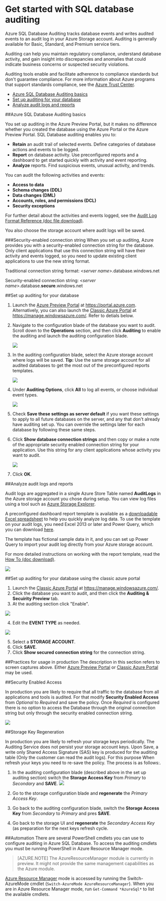 <properties 
	pageTitle="Get started with SQL database auditing | Azure" 
	description="Get started with SQL database auditing" 
	services="sql-database" 
	documentationCenter="" 
	authors="jeffgoll" 
	manager="jeffreyg" 
	editor=""/>

<tags 
	ms.service="sql-database" 
	ms.workload="data-management" 
	ms.tgt_pltfrm="na" 
	ms.devlang="na" 
	ms.topic="article" 
	ms.date="02/23/2015" 
	ms.author="jeffreyg"/>
 
# Get started with SQL database auditing 
<p> Azure SQL Database Auditing tracks database events and writes audited events to an audit log in your Azure Storage account. Auditing is generally available for Basic, Standard, and Premium service tiers.

Auditing can help you maintain regulatory compliance, understand  database activity, and gain insight into discrepancies and anomalies that could indicate business concerns or suspected security violations. 

Auditing tools enable and facilitate adherence to compliance standards but don't guarantee compliance. For more information about Azure programs that support standards compliance, see the <a href="http://azure.microsoft.com/support/trust-center/compliance/" target="_blank">Azure Trust Center</a>.

+ [Azure SQL Database Auditing basics] 
+ [Set up auditing for your database]
+ [Analyze audit logs and reports]

##<a id="subheading-1"></a>Azure SQL Database Auditing basics

You set up auditing in the Azure Preview Portal, but it makes no difference whether you created the database using the Azure Portal or the Azure Preview Portal. SQL Database auditing enables you to:

- **Retain** an audit trail of selected events. Define categories of database actions and events to be logged.
- **Report** on database activity. Use preconfigured reports and a dashboard to get started quickly with activity and event reporting.
- **Analyze** reports. Find suspicious events, unusual activity, and trends.

You can audit the following activities and events:

- **Access to data**
- **Schema changes (DDL)**
- **Data changes (DML)**
- **Accounts, roles, and permissions (DCL)**
- **Security exceptions**

For further detail about the activities and events logged, see the <a href="http://go.microsoft.com/fwlink/?LinkId=506733" target="_blank">Audit Log Format Reference (doc file download)</a>. 

You also choose the storage account where audit logs will be saved.

###Security-enabled connection string
When you set up auditing, Azure provides you with a security-enabled connection string for the database. Only client applications that use this connection string will have their activity and events logged, so you need to update existing client applications to use the new string format.

Traditional connection string format: <*server name*>.database.windows.net

Security-enabled connection string: <*server name*>.database.**secure**.windows.net


##<a id="subheading-2"></a>Set up auditing for your database

1. Launch the <a href="https://portal.azure.com" target="_blank">Azure Preview Portal</a> at https://portal.azure.com. Alternatively, you can also launch the <a href= "https://manage.windowsazure.com/" target="_bank">Classic Azure Portal</a> at https://manage.windowsazure.com/. Refer to detials below.
2. Navigate to the configuration blade of the database you want to audit. Scroll down to the **Operations** section, and then click **Auditing** to enable the auditing and launch the auditing configuration blade.

	![][1]

3. In the auditing configuration blade, select the Azure storage account where logs will be saved. **Tip:** Use the same storage account for all audited databases to get the most out of the preconfigured reports templates.

	![][2]

4. Under **Auditing Options**, click **All** to log all events, or choose individual event types.

	![][3]

5. Check **Save these settings as server default** if you want these settings to apply to all future databases on the server, and any that don't already have auditing set up. You can override the settings later for each database by following these same steps. 

6. Click **Show database connection strings** and then copy or make a note of the appropriate security enabled connection string for your application. Use this string for any client applications whose activity you want to audit.

	![][5]

7. Click **OK**.



##<a id="subheading-3">Analyze audit logs and reports</a>

Audit logs are aggregated in a single Azure Store Table named **AuditLogs** in the Azure storage account you chose during setup. You can view log files using a tool such as <a href="http://azurestorageexplorer.codeplex.com/" target="_blank">Azure Storage Explorer</a>.

A preconfigured dashboard report template is available as a <a href="http://go.microsoft.com/fwlink/?LinkId=403540" target="_blank">downloadable Excel spreadsheet</a> to help you quickly analyze log data. To use the template on your audit logs, you need Excel 2013 or later and Power Query, which you can download <a href="http://www.microsoft.com/download/details.aspx?id=39379">here</a>. 

The template has fictional sample data in it, and you can set up Power Query to import your audit log directly from your Azure storage account. 

For more detailed instructions on working with the report template, read the <a href="http://go.microsoft.com/fwlink/?LinkId=506731">How To (doc download)</a>.

![][6]


##<a id="subheading-4"></a>Set up auditing for your database using the classic azure portal

1. Launch the <a href= "https://manage.windowsazure.com/" target="_bank">Classic Azure Portal</a> at https://manage.windowsazure.com/. 
2. Click the database you want to audit, and then click the **Auditing & Secuirity Preview** tab.
3. At the auditing section click "Enable".

![][7]

4. Edit the **EVENT TYPE** as needed.

![][8]

5. Select a **STORAGE ACCOUNT**.
6. Click **SAVE**.
7. Click **Show secured connection string** for the connection string.


##<a id="subheading-3">Practices for usage in production</a>
The description in this section refers to screen captures above. Either <a href="https://portal.azure.com" target="_blank">Azure Preview Portal</a> or <a href= "https://manage.windowsazure.com/" target="_bank">Classic Azure Portal</a> may be used.
 

##<a id="subheading-4"></a>Security Enabled Access

In production you are likely to require that all traffic to the database from all applications and tools is audited. For that modify **Security Enabled Access** from *Optional* to *Required* and save the policy. Once *Required* is configured there is no option to access the Database through the original connection string but only through the security enabled connection string.


![][9]


##<a id="subheading-4"></a>Storage Key Regeneration

In production you are likely to refresh your storage keys periodically. The Auditing Service does not persist your storage account keys. Upon Save, a write only Shared Access Signature (SAS) key is produced for the auditing table (Only the customer can read the audit logs). For this purpose When refresh your keys you need to re-save the policy. The process is as follows:.


1. In the auditing configuration blade (described above in the set up auditing section) switch the **Storage Access Key** from *Primary* to *Secondary* and **SAVE**.
![][10]
2. Go to the storage configuration blade and **regenerate** the *Primary Access Key*.

3. Go back to the auditing configuration blade, switch the **Storage Access Key** from *Secondary* to *Primary* and pres **SAVE**.

4. Go back to the storage UI and **regenerate** the *Secondary Access Key* (as preparation for the next keys refresh cycle.
  
##<a id="subheading-4"></a>Automation
There are several PowerShell cmdlets you can use to configure auditing in Azure SQL Database. To access the auditing cmdlets you must be running PowerShell in Azure Resource Manager mode.

> [AZURE.NOTE] The AzureResourceManager module is currently in preview. It might not provide the same management capabilities as the Azure module.

 [Azure Resource Manager](https://msdn.microsoft.com/library/dn654592.aspx) mode is accessed by running the Switch-AzureMode cmdlet (`Switch-AzureMode AzureResourceManager`). When you are in Azure Resource Manager mode, run `Get-Command *AzureSql*` to list the available cmdlets.







<!--Anchors-->
[Azure SQL Database Auditing basics]: #subheading-1
[Set up auditing for your database]: #subheading-2
[Analyze audit logs and reports]: #subheading-3
[Set up auditing for your database using the classic azure portal]: #subheading-4


<!--Image references-->
[1]: ./media/sql-database-auditing-get-started/sql-database-get-started-auditingpreview.png
[2]: ./media/sql-database-auditing-get-started/sql-database-get-started-storageaccount.png
[3]: ./media/sql-database-auditing-get-started/sql-database-auditing-eventtype.png
[5]: ./media/sql-database-auditing-get-started/sql-database-get-started-connectionstring.png
[6]: ./media/sql-database-auditing-get-started/sql-database-auditing-dashboard.png
[7]: ./media/sql-database-auditing-get-started/sql-database-auditing-classic-portal-enable.png
[8]: ./media/sql-database-auditing-get-started/sql-database-auditing-classic-portal-configure.png
[9]: ./media/sql-database-auditing-get-started/sql-database-auditing-security-enabled-access.png
[10]: ./media/sql-database-auditing-get-started/sql-database-auditing-storage-account.png






<!--Link references-->
[Link 1 to another azure.microsoft.com documentation topic]: ../virtual-machines-windows-tutorial/
[Link 2 to another azure.microsoft.com documentation topic]: ../web-sites-custom-domain-name/
[Link 3 to another azure.microsoft.com documentation topic]: ../storage-whatis-account/


